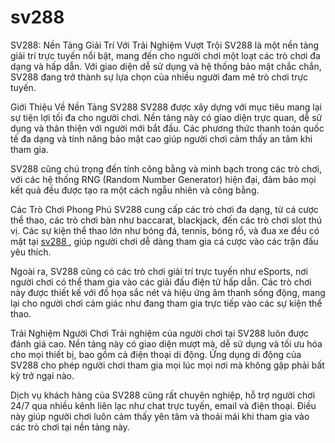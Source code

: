 # sv288
SV288: Nền Tảng Giải Trí Với Trải Nghiệm Vượt Trội
SV288 là một nền tảng giải trí trực tuyến nổi bật, mang đến cho người chơi một loạt các trò chơi đa dạng và hấp dẫn. Với giao diện dễ sử dụng và hệ thống bảo mật chắc chắn, SV288 đang trở thành sự lựa chọn của nhiều người đam mê trò chơi trực tuyến.

Giới Thiệu Về Nền Tảng SV288
SV288 được xây dựng với mục tiêu mang lại sự tiện lợi tối đa cho người chơi. Nền tảng này có giao diện trực quan, dễ sử dụng và thân thiện với người mới bắt đầu. Các phương thức thanh toán quốc tế đa dạng và tính năng bảo mật cao giúp người chơi cảm thấy an tâm khi tham gia.

SV288 cũng chú trọng đến tính công bằng và minh bạch trong các trò chơi, với các hệ thống RNG (Random Number Generator) hiện đại, đảm bảo mọi kết quả đều được tạo ra một cách ngẫu nhiên và công bằng.

Các Trò Chơi Phong Phú
SV288 cung cấp các trò chơi đa dạng, từ cá cược thể thao, các trò chơi bàn như baccarat, blackjack, đến các trò chơi slot thú vị. Các sự kiện thể thao lớn như bóng đá, tennis, bóng rổ, và đua xe đều có mặt tại <a href="https://sv288.top"> sv288 </a> , giúp người chơi dễ dàng tham gia cá cược vào các trận đấu yêu thích.

Ngoài ra, SV288 cũng có các trò chơi giải trí trực tuyến như eSports, nơi người chơi có thể tham gia vào các giải đấu điện tử hấp dẫn. Các trò chơi này được thiết kế với đồ họa sắc nét và hiệu ứng âm thanh sống động, mang lại cho người chơi cảm giác như đang tham gia trực tiếp vào các sự kiện thể thao.

Trải Nghiệm Người Chơi
Trải nghiệm của người chơi tại SV288 luôn được đánh giá cao. Nền tảng này có giao diện mượt mà, dễ sử dụng và tối ưu hóa cho mọi thiết bị, bao gồm cả điện thoại di động. Ứng dụng di động của SV288 cho phép người chơi tham gia mọi lúc mọi nơi mà không gặp phải bất kỳ trở ngại nào.

Dịch vụ khách hàng của SV288 cũng rất chuyên nghiệp, hỗ trợ người chơi 24/7 qua nhiều kênh liên lạc như chat trực tuyến, email và điện thoại. Điều này giúp người chơi luôn cảm thấy yên tâm và thoải mái khi tham gia vào các trò chơi tại nền tảng này.
